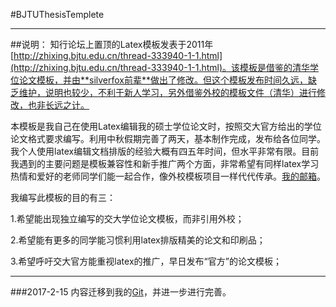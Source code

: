 #BJTUThesisTemplete
***
##说明：
知行论坛上置顶的Latex模板发表于2011年[http://zhixing.bjtu.edu.cn/thread-333940-1-1.html](http://zhixing.bjtu.edu.cn/thread-333940-1-1.html)。该模板是借鉴的清华学位论文模板，并由**silverfox前辈**做出了修改。但这个模板发布时间久远，缺乏维护，说明也较少，不利于新人学习，另外借鉴外校的模板文件（清华）进行修改，也非长远之计。

本模板是我自己在使用Latex编辑我的硕士学位论文时，按照交大官方给出的学位论文格式要求编写。利用中秋假期完善了两天，基本制作完成，发布给各位同学。我个人使用latex编辑文档排版的经验大概有四五年时间，但水平非常有限。目前我遇到的主要问题是模板兼容性和新手推广两个方面，非常希望有同样latex学习热情和爱好的老师同学们能一起合作，像外校模板项目一样代代传承。[我的邮箱](mailto:14121023@bjtu.edu.cn)。

我编写此模板的目的有三：

1.希望能出现独立编写的交大学位论文模板，而非引用外校；

2.希望能有更多的同学能习惯利用latex排版精美的论文和印刷品；

3.希望呼吁交大官方能重视latex的推广，早日发布“官方”的论文模板；

***
###2017-2-15
内容迁移到我的[Git](https://github.com/billhu0228/BJTUThesisTemplete)，并进一步进行完善。

